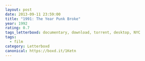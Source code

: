 ```yaml
---
layout: post 
date: 2013-09-11 23:59:00
title: "1991: The Year Punk Broke"
year: 1992
rating: 0.7
tags_letterboxd: documentary, download, torrent, desktop, NYC
tags:
  - film
category: Letterboxd
canonical: https://boxd.it/1Ketn
---
```

